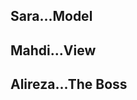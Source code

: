 Sara...Model
------------------------------
Mahdi...View
------------------------------
Alireza...The Boss
------------------------------
